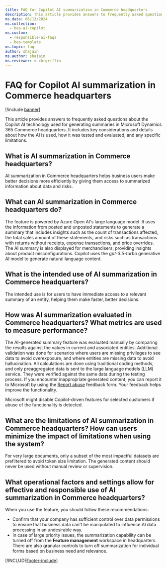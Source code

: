 ```yaml
---
title: FAQ for Copilot AI summarization in Commerce headquarters
description: This article provides answers to frequently asked questions about the Copilot AI technology used for generating summaries in Microsoft Dynamics 365 Commerce headquarters.
ms.date: 06/13/2024
ms.collection:
  - bap-ai-copilot
ms.custom:
  - responsible-ai-faqs
  - bap-template
ms.topic: faq
author: shajain
ms.author: shajain
ms.reviewer: v-chrgriffin
---
```


# FAQ for Copilot AI summarization in Commerce headquarters

[!include [banner](../includes/banner.md)]

This article provides answers to frequently asked questions about the Copilot AI technology used for generating summaries in Microsoft Dynamics 365 Commerce headquarters. It includes key considerations and details about how the AI is used, how it was tested and evaluated, and any specific limitations.

## What is AI summarization in Commerce headquarters?

AI summarization in Commerce headquarters helps business users make better decisions more efficiently by giving them access to summarized information about data and risks.

## What can AI summarization in Commerce headquarters do?

The feature is powered by Azure Open AI's large language model. It uses the information from posted and unposted statements to generate a summary that includes insights such as the count of transactions affected, the total sales amount of these statements, and risks such as transactions with returns without receipts, expense transactions, and price overrides. The AI summary is also displayed for merchandisers, providing insights about product misconfigurations. Copilot uses the *gpt-3.5-turbo* generative AI model to generate natural language content. 

## What is the intended use of AI summarization in Commerce headquarters?

The intended use is for users to have immediate access to a relevant summary of an entity, helping them make faster, better decisions. 

## How was AI summarization evaluated in Commerce headquarters? What metrics are used to measure performance?

The AI-generated summary feature was evaluated manually by comparing the results against the values in current and associated entities. Additional validation was done for scenarios where users are missing privileges to see data to avoid overexposure, and where entities are missing data to avoid hallucination. All calculations are done using traditional coding methods, and only preaggregated data is sent to the large language models (LLM) service<!-- (CAPI)-->. They were verified against the same data during the testing process. If you encounter inappropriate generated content, you can report it to Microsoft by using the [Report abuse](https://msrc.microsoft.com/report) feedback form. Your feedback helps improve the functionality.

Microsoft might disable Copilot-driven features for selected customers if abuse of the functionality is detected.

## What are the limitations of AI summarization in Commerce headquarters? How can users minimize the impact of limitations when using the system?

For very large documents, only a subset of the most impactful datasets are prefiltered to avoid token size limitation. The generated content should never be used without manual review or supervision.

## What operational factors and settings allow for effective and responsible use of AI summarization in Commerce headquarters?

When you use the feature, you should follow these recommendations:

- Confirm that your company has sufficient control over data permissions to ensure that business data can't be manipulated to influence AI data processing in an undesirable way.
- In case of large priority issues, the summarization capability can be turned off from the **Feature management** workspace in headquarters. There are also granular controls to turn off summarization for individual forms based on business need and relevance. 




[!INCLUDE[footer-include](../../includes/footer-banner.md)]

